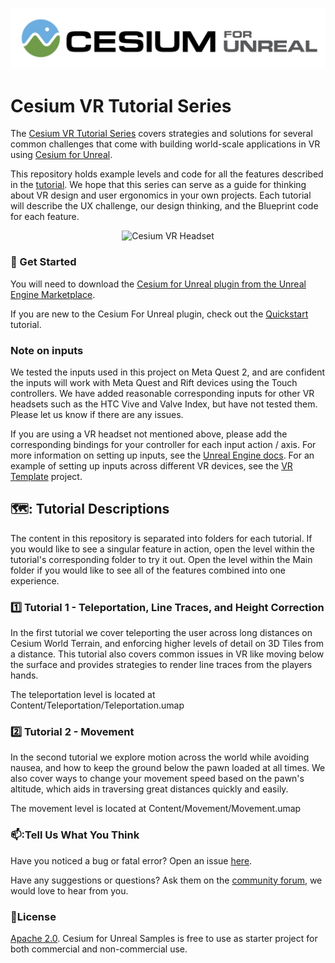 [![Cesium for Unreal Logo](Images/Cesium-for-Unreal-Logo-WhiteBGH.jpg)](https://cesium.com/unreal-marketplace?utm_source=cesium-unreal&utm_medium=github&utm_campaign=unreal)

# Cesium VR Tutorial Series

The [Cesium VR Tutorial Series]() covers strategies and solutions for several common challenges that come with building world-scale applications in VR using [Cesium for Unreal](https://www.unrealengine.com/marketplace/en-US/product/87b0d05800a545d49bf858ef3458c4f7). 

This repository holds example levels and code for all the features described in the [tutorial](). We hope that this series can serve as a guide for thinking about VR design and user ergonomics in your own projects. Each tutorial will describe the UX challenge, our design thinking, and the Blueprint code for each feature. 

<p align="center">
<img src="Images/Cesium-VR-Headset.jpg" alt="Cesium VR Headset"/>
</p>

### :rocket: Get Started

You will need to download the [Cesium for Unreal plugin from the Unreal Engine Marketplace](https://cesium.com/unreal-marketplace?utm_source=cesium-unreal&utm_medium=github&utm_campaign=unreal).

If you are new to the Cesium For Unreal plugin, check out the [Quickstart](http://cesium-dev.s3-website-us-east-1.amazonaws.com/cesium.com-next/prismic-releases/YnRNYBAAACIAms_B/learn/unreal/unreal-quickstart/) tutorial.

### Note on inputs
We tested the inputs used in this project on Meta Quest 2, and are confident the inputs will work with Meta Quest and Rift devices using the Touch controllers. We have added reasonable corresponding inputs for other VR headsets such as the HTC Vive and Valve Index, but have not tested them. Please let us know if there are any issues.

If you are using a VR headset not mentioned above, please add the corresponding bindings for your controller for each input action / axis. For more information on setting up inputs, see the [Unreal Engine docs](https://www.unrealengine.com/en-US/blog/input-action-and-axis-mappings-in-ue4). For an example of setting up inputs across different VR devices, see the [VR Template](https://docs.unrealengine.com/4.27/en-US/Resources/Templates/VRTemplate/) project.

## 🗺️: Tutorial Descriptions

The content in this repository is separated into folders for each tutorial. If you would like to see a singular feature in action, open the level within the tutorial's corresponding folder to try it out. Open the level within the Main folder if you would like to see all of the features combined into one experience. 

### :one: Tutorial 1 - Teleportation, Line Traces, and Height Correction

In the first tutorial we cover teleporting the user across long distances on Cesium World Terrain, and enforcing higher levels of detail on 3D Tiles from a distance. This tutorial also covers common issues in VR like moving below the surface and provides strategies to render line traces from the players hands. 

The teleportation level is located at Content/Teleportation/Teleportation.umap

### :two: Tutorial 2 - Movement

In the second tutorial we explore motion across the world while avoiding nausea, and how to keep the ground below the pawn loaded at all times. We also cover ways to change your movement speed based on the pawn's altitude, which aids in traversing great distances quickly and easily.

The movement level is located at Content/Movement/Movement.umap


### 📫:Tell Us What You Think

Have you noticed a bug or fatal error? Open an issue [here](https://github.com/CesiumGS/cesium-unreal-vr-tutorial/issues).

Have any suggestions or questions? Ask them on the [community forum](https://community.cesium.com), we would love to hear from you.


### :green_book:License

[Apache 2.0](http://www.apache.org/licenses/LICENSE-2.0.html). Cesium for Unreal Samples is free to use as starter project for both commercial and non-commercial use.
